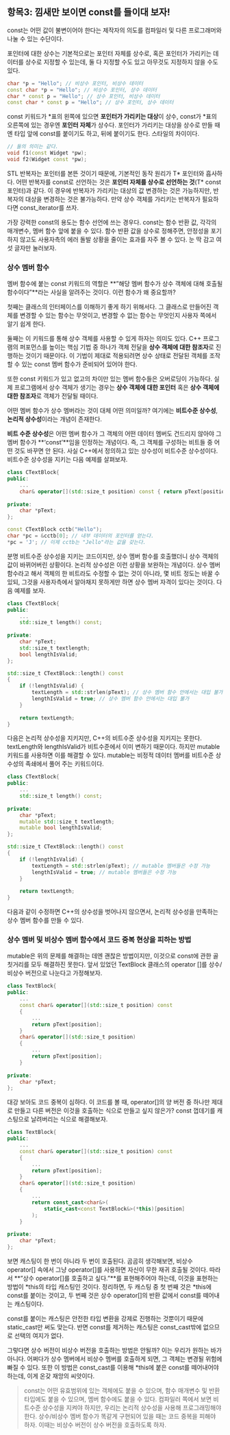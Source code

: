 ## 항목3: 낌새만 보이면 const를 들이대 보자!

const는 어떤 값이 불변이어야 한다는 제작자의 의도를 컴파일러 및 다른 프로그래머와 나눌 수 있는 수단이다.

포인터에 대한 상수는 기본적으로는 포인터 자체를 상수로, 혹은 포인터가 가리키는 데이터를 상수로 지정할 수 있는데, 둘 다 지정할 수도 있고 아무것도 지정하지 않을 수도 있다.

```cpp
char *p = "Hello"; // 비상수 포인터, 비상수 데이터
const char *p = "Hello"; // 비상수 포인터, 상수 데이터
char * const p = "Hello"; // 상수 포인터, 비상수 데이터
const char * const p = "Hello"; // 상수 포인터, 상수 데이터
```

const 키워드가 *표의 왼쪽에 있으면 **포인터가 가리키는 대상**이 상수, const가 *표의 오른쪽에 있는 경우엔 **포인터 자체**가 상수다. 포인터가 가리키는 대상을 상수로 만들 때엔 타입 앞에 const를 붙이기도 하고, 뒤에 붙이기도 한다. 스타일의 차이이다.

```cpp
// 둘의 의미는 같다.
void f1(const Widget *pw);
void f2(Widget const *pw);
```

STL 반복자는 포인터를 본뜬 것이기 때문에, 기본적인 동작 원리가 T* 포인터와 흡사하다. 어떤 반복자를 const로 선언하는 것은 **포인터 자체를 상수로 선언하는 것**(T* const 포인터)과 같다. 이 경우에 반복자가 가리키는 대상의 값 변경하는 것은 가능하지만, 반복자의 대상을 변경하는 것은 불가능하다. 만약 상수 객체를 가리키는 반복자가 필요하다면 const_iterator를 쓰자.

가장 강력한 const의 용도는 함수 선언에 쓰는 경우다. const는 함수 반환 값, 각각의 매개변수, 멤버 함수 앞에 붙을 수 있다. 함수 반환 값을 상수로 정해주면, 안정성을 포기하지 않고도 사용자측의 에러 돌발 상황을 줄이는 효과를 자주 볼 수 있다. 눈 딱 감고 여섯 글자만 눌러보자.

### 상수 멤버 함수

멤버 함수에 붙는 const 키워드의 역할은 **”해당 멤버 함수가 상수 객체에 대해 호출될 함수이다”**라는 사실을 알려주는 것이다. 이런 함수가 왜 중요할까?

첫째는 클래스의 인터페이스를 이해하기 좋게 하기 위해서다. 그 클래스로 만들어진 객체를 변경할 수 있는 함수는 무엇이고, 변경할 수 없는 함수는 무엇인지 사용자 쪽에서 알기 쉽게 한다.

둘째는 이 키워드를 통해 상수 객체를 사용할 수 있게 하자는 의미도 있다. C++ 프로그램의 퍼포먼스를 높이는 핵심 기법 중 하나가 객체 전달을 **상수 객체에 대한 참조자**로 진행하는 것이기 때문이다. 이 기법이 제대로 적용되려면 상수 상태로 전달된 객체를 조작할 수 있는 const 멤버 함수가 준비되어 있어야 한다.

또한 const 키워드가 있고 없고의 차이만 있는 멤버 함수들은 오버로딩이 가능하다. 실제 프로그램에서 상수 객체가 생기는 경우는 **상수 객체에 대한 포인터** 혹은 **상수 객체에 대한 참조자**로 객체가 전달될 때이다.

어떤 멤버 함수가 상수 멤버라는 것이 대체 어떤 의미일까? 여기에는 **비트수준 상수성**, **논리적 상수성**이라는 개념이 존재한다.

**비트 수준 상수성**은 어떤 멤버 함수가 그 객체의 어떤 데이터 멤버도 건드리지 않아야 그 멤버 함수가 **‘const’**임을 인정하는 개념이다. 즉, 그 객체를 구성하는 비트들 중 어떤 것도 바꾸면 안 된다. 사실 C++에서 정의하고 있는 상수성이 비트수준 상수성이다. 비트수준 상수성을 지키는 다음 예제를 살펴보자.

```cpp
class CTextBlock{
public:
	...
	char& operator[](std::size_t position) const { return pText[position]; }
	
private:
	char *pText;
};

const CTextBlock cctb("Hello");
char *pc = &cctb[0]; // 내부 데이터의 포인터를 얻는다.
*pc = 'J'; // 이제 cctb는 "Jello"라는 값을 갖는다.
```

분명 비트수준 상수성을 지키는 코드이지만, 상수 멤버 함수를 호출했더니 상수 객체의 값이 바뀌어버린 상황이다. 논리적 상수성은 이런 상황을 보완하는 개념이다. 상수 멤버 함수라고 해서 객체의 한 비트라도 수정할 수 없는 것이 아니라, 몇 비트 정도는 바꿀 수 있되, 그것을 사용자측에서 알아채지 못하게만 하면 상수 멤버 자격이 있다는 것이다. 다음 예제를 보자.

```cpp
class CTextBlock{
public:
	...
	std::size_t length() const;
	
private:
	char *pText;
	std::size_t textlength;
	bool lengthIsValid;
};

std::size_t CTextBlock::length() const
{
	if (!lengthIsValid) {
		textLength = std::strlen(pText); // 상수 멤버 함수 안에서는 대입 불가
		lengthIsValid = true; // 상수 멤버 함수 안에서는 대입 불가
	}
	
	return textLength;
}
```

다음은 논리적 상수성을 지키지만, C++의 비트수준 상수성을 지키지는 못한다. textLength와 lengthIsValid가 비트수준에서 이미 변하기 때문이다. 하지만 mutable 키워드를 사용하면 이를 해결할 수 있다. mutable는 비정적 데이터 멤버를 비트수준 상수성의 족쇄에서 풀어 주는 키워드이다.

```cpp
class CTextBlock{
public:
	...
	std::size_t length() const;
	
private:
	char *pText;
	mutable std::size_t textlength;
	mutable bool lengthIsValid;
};

std::size_t CTextBlock::length() const
{
	if (!lengthIsValid) {
		textLength = std::strlen(pText); // mutable 멤버들은 수정 가능
		lengthIsValid = true; // mutable 멤버들은 수정 가능
	}
	
	return textLength;
}
```

다음과 같이 수정하면 C++의 상수성을 벗어나지 않으면서, 논리적 상수성을 만족하는 상수 멤버 함수를 만들 수 있다.

### 상수 멤버 및 비상수 멤버 함수에서 코드 중복 현상을 피하는 방법

mutable은 위의 문제를 해결하는 데엔 괜찮은 방법이지만, 이것으로 const에 관한 골칫거리를 모두 해결하진 못한다. 앞서 있었던 TextBlock 클래스의 operator []를 상수/비상수 버전으로 나눈다고 가정해보자.

```cpp
class TextBlock{
public:
	...
	const char& operator[](std::size_t position) const 
	{
		...
		return pText[position];
	}
	char& operator[](std::size_t position)
	{
		...
		return pText[position];
	}
	
private:
	char *pText;
};
```

대강 보아도 코드 중복이 심하다. 이 코드를 볼 때, operator[]의 양 버전 중 하나만 제대로 만들고 다른 버전은 이것을 호출하는 식으로 만들고 싶지 않은가? const 껍데기를 캐스팅으로 날려버리는 식으로 해결해보자.

```cpp
class TextBlock{
public:
	...
	const char& operator[](std::size_t position) const 
	{
		...
		return pText[position];
	}
	char& operator[](std::size_t position)
	{
		...
		return const_cast<char&>(
			static_cast<const TextBlock&>(*this)[position]
		);
	}
	
private:
	char *pText;
};
```

보면 캐스팅이 한 번이 아니라 두 번이 호출된다. 곰곰히 생각해보면, 비상수 operator[] 속에서 그냥 operator[]를 사용하면 자신이 무한 재귀 호출될 것이다. 따라서 **”상수 operator[]를 호출하고 싶다.”**를 표현해주어야 하는데, 이것을 표현하는 방법이 *this의 타입 캐스팅인 것이다. 정리하면, 두 캐스팅 중 첫 번째 것은 *this에 const를 붙이는 것이고, 두 번째 것은 상수 operator[]의 반환 값에서 const를 떼어내는 캐스팅이다.

const를 붙이는 캐스팅은 안전한 타입 변환을 강제로 진행하는 것뿐이기 때문에 static_cast만 써도 맞는다. 반면 const를 제거하는 캐스팅은 const_cast밖에 없으므로 선택의 여지가 없다.

그렇다면 상수 버전이 비상수 버전을 호출하는 방법은 안될까? 이는 우리가 원하는 바가 아니다. 어쩌다가 상수 멤버에서 비상수 멤버를 호출하게 되면, 그 객체는 변경될 위험에 빠질 수 있다. 또한 이 방법은 const_cast를 이용해 *this에 붙은 const를 떼어내어야 하는데, 이게 온갖 재앙의 씨앗이다.

> const는 어떤 유효범위에 있는 객체에도 붙을 수 있으며, 함수 매개변수 및 반환 타입에도 붙을 수 있으며, 멤버 함수에도 붙을 수 있다.
>컴파일러 쪽에서 보면 비트수준 상수성을 지켜야 하지만, 우리는 논리적 상수성을 사용해 프로그래밍해야 한다.
>상수/비상수 멤버 함수가 똑같게 구현되어 있을 때는 코드 중복을 피해야 하자. 이때는 비상수 버전이 상수 버전을 호출하도록 하자.